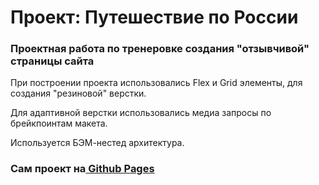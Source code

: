 # Проект: Путешествие по России

### Проектная работа по тренеровке создания "отзывчивой" страницы сайта

При построении проекта использовались Flex и Grid элементы, для создания "резиновой" верстки.

Для адаптивной верстки использовались медиа запросы по брейкпоинтам макета.

Используется БЭМ-нестед архитектура.

### Сам проект на[ Github Pages](https://ogurezzz94.github.io/russian-travel-bootcamp/)
